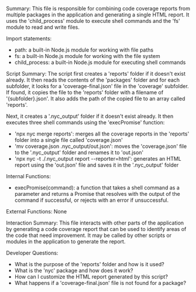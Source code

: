 Summary:
This file is responsible for combining code coverage reports from multiple packages in the application and generating a single HTML report. It uses the 'child_process' module to execute shell commands and the 'fs' module to read and write files.

Import statements:
- path: a built-in Node.js module for working with file paths
- fs: a built-in Node.js module for working with the file system
- child_process: a built-in Node.js module for executing shell commands

Script Summary:
The script first creates a 'reports' folder if it doesn't exist already. It then reads the contents of the 'packages' folder and for each subfolder, it looks for a 'coverage-final.json' file in the 'coverage' subfolder. If found, it copies the file to the 'reports' folder with a filename of '{subfolder}.json'. It also adds the path of the copied file to an array called 'reports'.

Next, it creates a '.nyc_output' folder if it doesn't exist already. It then executes three shell commands using the 'execPromise' function:
- 'npx nyc merge reports': merges all the coverage reports in the 'reports' folder into a single file called 'coverage.json'
- 'mv coverage.json .nyc_output/out.json': moves the 'coverage.json' file to the '.nyc_output' folder and renames it to 'out.json'
- 'npx nyc -t ./.nyc_output report --reporter=html': generates an HTML report using the 'out.json' file and saves it in the '.nyc_output' folder

Internal Functions:
- execPromise(command): a function that takes a shell command as a parameter and returns a Promise that resolves with the output of the command if successful, or rejects with an error if unsuccessful.

External Functions:
None

Interaction Summary:
This file interacts with other parts of the application by generating a code coverage report that can be used to identify areas of the code that need improvement. It may be called by other scripts or modules in the application to generate the report.

Developer Questions:
- What is the purpose of the 'reports' folder and how is it used?
- What is the 'nyc' package and how does it work?
- How can I customize the HTML report generated by this script?
- What happens if a 'coverage-final.json' file is not found for a package?